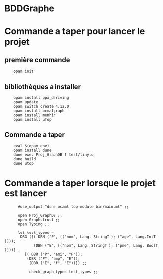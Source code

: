 # BDDGraphe
# Commande a taper pour lancer le projet 
  ## première commande
        opam init
  ## bibliothèques a installer
        opam install ppx_deriving
        opam update
        opam switch create 4.12.0
        opam install ocmalgraph
        opam install menhir
        opam install uTop
  ## Commande a taper
        eval $(opam env)
        opam install dune
        dune exec Proj_GraphDB f test/tiny.q
        dune build 
        dune utop

# Commande a taper  lorsque le projet est lancer

          #use_output "dune ocaml top-module bin/main.ml" ;;
          
          open Proj_GraphDB ;;
          open Graphstruct ;;
          open Typing ;;
          
          let test_types =  
           DBG ([( DBN ("P", [("nom", Lang. StringT ); ("age", Lang.IntT )]));
                 (DBN ("E", [("nom", Lang. StringT ); ("pme", Lang. BoolT )]))] ,
             [( DBR ("P", "ami", "P"));
              (DBR ("P", "emp", "E"));
               (DBR ("E", "f", "E"))]) ;;
          
               check_graph_types test_types ;;
